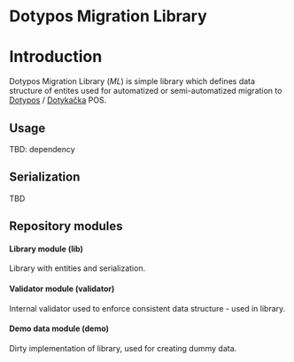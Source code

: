 # Dotypos Migration Library

# Introduction
Dotypos Migration Library (*ML*) is simple library which defines data structure of entites used for automatized or semi-automatized migration to [Dotypos](https://dotypos.com/) / [Dotykačka](https://dotykacka.cz/) POS.

## Usage
TBD: dependency

## Serialization
TBD

## Repository modules

#### Library module (lib)
Library with entities and serialization.

#### Validator module (validator)
Internal validator used to enforce consistent data structure - used in library.

#### Demo data module (demo)
Dirty implementation of library, used for creating dummy data.
